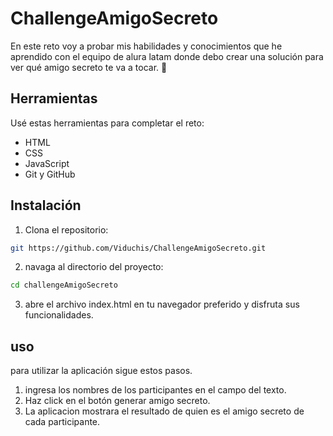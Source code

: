 # ChallengeAmigoSecreto
En este reto voy a probar mis habilidades y conocimientos que he aprendido con el equipo de alura latam donde debo crear una solución para ver qué amigo secreto te va a tocar. 🎁

## Herramientas
Usé estas herramientas para completar el reto:
* HTML
* CSS
* JavaScript
* Git y GitHub

## Instalación
1. Clona el repositorio:
```bash
git https://github.com/Viduchis/ChallengeAmigoSecreto.git
```
2. navaga al directorio del proyecto:
```bash
cd challengeAmigoSecreto
```

3. abre el archivo index.html en tu navegador preferido y disfruta sus funcionalidades.
## uso
para utilizar la aplicación sigue estos pasos.
1. ingresa los nombres de los participantes en el campo del texto.
2. Haz click en el botón generar amigo secreto.
3. La aplicacion mostrara el resultado de quien es el amigo secreto de cada participante.
